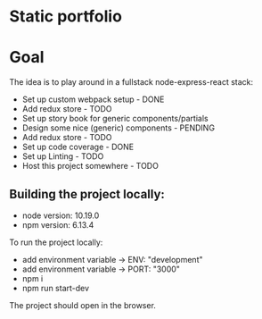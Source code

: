 # Static portfolio

# Goal
The idea is to play around in a fullstack node-express-react stack:
- Set up custom webpack setup - DONE
- Add redux store - TODO
- Set up story book for generic components/partials
- Design some nice (generic) components - PENDING
- Add redux store - TODO
- Set up code coverage - DONE
- Set up Linting - TODO
- Host this project somewhere - TODO

## Building the project locally:
- node version: 10.19.0
- npm version: 6.13.4

To run the project locally:

- add environment variable -> ENV: "development"
- add environment variable -> PORT: "3000"
- npm i
- npm run start-dev

The project should open in the browser.
